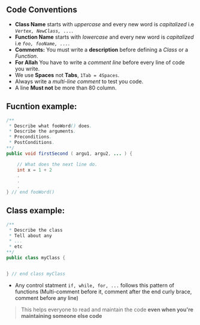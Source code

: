 ##  Code Conventions

* **Class Name** starts with *uppercase* and every new word is *capitalized*
  i.e *`Vertex, NewClass, ...`*.
* **Function Name** starts with *lowercase* and every new word is *capitalized*
  i.e *`foo, fooName, ...`*.
* **Comments:** You must write a **description** before defining a *Class* or
  a *Function*.
* **For Allah** You have to write a *comment line* before every line of code
  you write.
* We use **Spaces** not **Tabs**, `1Tab = 4Spaces`.
* Always write a *multi-line comment* to test you code.
* A line **Must not** be more than 80 column.


## Fucntion example:
```java
/**
 * Describe what fooWord() does.
 * Describe the arguments.
 * Preconditions.
 * PostConditions.
**/
public void firstSecond ( argu1, argu2, ... ) {

    // What does the next line do.
    int x = 1 + 2
    .
    .
    .
} // end fooWord()
```
    
## Class example:
```java
/**
 * Describe the class
 * Tell about any 
 * ...
 * etc
**/
public class myClass {


} // end class myClass
```

* Any control statment `if, while, for, ...` follows this pattern of functions (Multi-comment before it, comment after the end curly brace, comment before any line)


> This helps everyone to read and maintain the code **even when you're maintaining someone else code**
